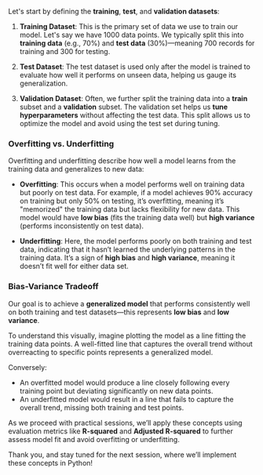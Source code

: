 Let's start by defining the **training**, **test**, and **validation datasets**:

1. **Training Dataset**: This is the primary set of data we use to train our model. Let's say we have 1000 data points. We typically split this into **training data** (e.g., 70%) and **test data** (30%)—meaning 700 records for training and 300 for testing.
  
2. **Test Dataset**: The test dataset is used only after the model is trained to evaluate how well it performs on unseen data, helping us gauge its generalization.

3. **Validation Dataset**: Often, we further split the training data into a **train** subset and a **validation** subset. The validation set helps us **tune hyperparameters** without affecting the test data. This split allows us to optimize the model and avoid using the test set during tuning.

### Overfitting vs. Underfitting

Overfitting and underfitting describe how well a model learns from the training data and generalizes to new data:

- **Overfitting**: This occurs when a model performs well on training data but poorly on test data. For example, if a model achieves 90% accuracy on training but only 50% on testing, it’s overfitting, meaning it’s "memorized" the training data but lacks flexibility for new data. This model would have **low bias** (fits the training data well) but **high variance** (performs inconsistently on test data).

- **Underfitting**: Here, the model performs poorly on both training and test data, indicating that it hasn’t learned the underlying patterns in the training data. It’s a sign of **high bias** and **high variance**, meaning it doesn’t fit well for either data set.

### Bias-Variance Tradeoff

Our goal is to achieve a **generalized model** that performs consistently well on both training and test datasets—this represents **low bias** and **low variance**.

To understand this visually, imagine plotting the model as a line fitting the training data points. A well-fitted line that captures the overall trend without overreacting to specific points represents a generalized model.

Conversely:

- An overfitted model would produce a line closely following every training point but deviating significantly on new data points.
- An underfitted model would result in a line that fails to capture the overall trend, missing both training and test points.

As we proceed with practical sessions, we’ll apply these concepts using evaluation metrics like **R-squared** and **Adjusted R-squared** to further assess model fit and avoid overfitting or underfitting.

Thank you, and stay tuned for the next session, where we’ll implement these concepts in Python!
